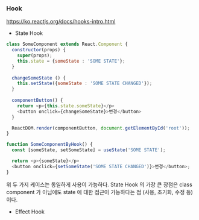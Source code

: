 ### Hook

https://ko.reactjs.org/docs/hooks-intro.html

- State Hook
  
```javascript
class SomeComponent extends React.Component {
  constructor(props) {
    super(props);
    this.state = {someState : 'SOME STATE'};
  }
  
  changeSomeState () {
    this.setState({someState : 'SOME STATE CHANGED'});
  }
  
  componentButton() {
    return <p>{this.state.someState}</p>
    <button onclick={changeSomeState}>변경</button>
  }

  ReactDOM.render(componentButton, document.getElementById('root'));
}

function SomeComponentByHook() {
  const [someState, setSomeState] = useState('SOME STATE');

  return <p>{someState}</p>
  <button onclick={setSomeState('SOME STATE CHANGED')}>변경</button>;
}
```

위 두 가지 케이스는 동일하게 사용이 가능하다. State Hook 의 가장 큰 장점은 class component 가 아님에도
state 에 대한 접근이 가능하다는 점 (사용, 초기화, 수정 등) 이다.

- Effect Hook
